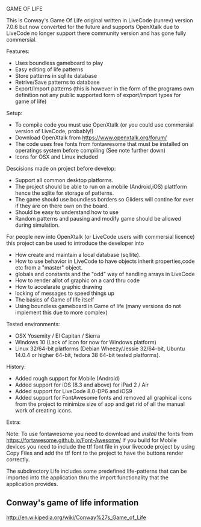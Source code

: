 GAME OF LIFE

This is Conway's Game Of Life original written in LiveCode (runrev) version  7.0.6 but now converted for the 
future and supports OpenXtalk due to LiveCode no longer support there community version and has gone fully commersial.

Features:

- Uses boundless gameboard to play
- Easy editing of life patterns
- Store patterns in sqllite database
- Retrive/Save patterns to database
- Export/Import patterns (this is however in the form of the programs own definition not any public supported form of export/import types for game of life)


Setup:

- To compile code you must use OpenXtalk (or you could use commersial version of LiveCode, probably!)
- Download OpenXtalk from
  https://www.openxtalk.org/forum/
- The code uses free fonts from fontawesome that must be installed on operatings system before compiling (See note further down)
- Icons for OSX and Linux included

Descisions made on project before develop:

- Support all common desktop platforms.
- The project should be able to run on a mobile (Android,iOS) plattform hence the
  sqlite for storage of patterns.
- The game should use boundless borders so Gliders will contine for ever if
  they are on there own on the board.
- Should be easy to understand how to use
- Random patterns and pausing and modify game should be allowed during
  simulation.

For people new into OpenXtalk (or LiveCode users with commersial licence) this project can be used to introduce the developer into

- How create and maintain a local database (sqllite). 
- How to use behavior in LiveCode to have objects inherit properties,code etc
  from a "master" object.
- globals and constants and the "odd" way of handling arrays in LiveCode
- How to render allot of graphic on a card thru code
- How to accelarate graphic drawing
- locking of messages to speed things up
- The basics of Game of life itself
- Using boundless gameboard in Game of life (many versions do not implement
  this due to more complex)

Tested environments:

- OSX Yosemity / El Capitan / Sierra
- Windows 10 (Lack of icon for now for Windows platform)
- Linux 32/64-bit platforms (Debian Wheezy/Jessie 32/64-bit, Ubuntu 14.0.4 or higher 64-bit, fedora 38 64-bit tested platforms).
  

History:

- Added rough support for Mobile (Android) 
- Added support for iOS (8.3 and above) for iPad 2 / Air
- Added support for LiveCode 8.0-DP6 and iOS9
- Added support for FontAwesome fonts and removed all graphical icons from the
  project to minimize size of app and get rid of all the manual work of creating icons.
 

Extra:

Note: To use fontawesome you need to download and *install* the fonts from https://fortawesome.github.io/Font-Awesome/
      If you build for Mobile devices you need to include the ttf font file in your livecode project by
      using Copy Files and add the ttf font to the project to have the buttons render correctly.
      
The subdirectory Life includes some predefined life-patterns that can be imported into the application thru the import functionality that the application provides.
 

Conway's game of life information
---------------------------------
http://en.wikipedia.org/wiki/Conway%27s_Game_of_Life
